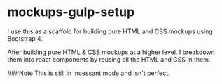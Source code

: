 # mockups-gulp-setup
I use this as a scaffold for building pure HTML and CSS mockups using Bootstrap 4.

After building pure HTML & CSS mockups at a higher level. I breakdown them into react components by reusing all the HTML and CSS in them.

###Note
This is still in incessant mode and isn't perfect.